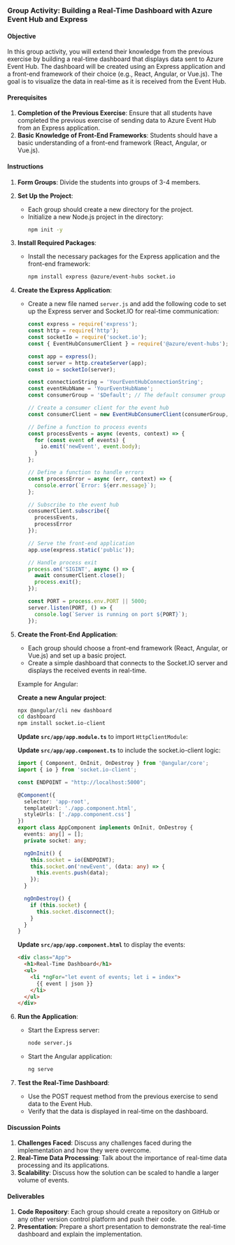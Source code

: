 ### Group Activity: Building a Real-Time Dashboard with Azure Event Hub and Express

#### Objective

In this group activity, you will extend their knowledge from the previous exercise by building a real-time dashboard that displays data sent to Azure Event Hub. The dashboard will be created using an Express application and a front-end framework of their choice (e.g., React, Angular, or Vue.js). The goal is to visualize the data in real-time as it is received from the Event Hub.

#### Prerequisites

1. **Completion of the Previous Exercise**: Ensure that all students have completed the previous exercise of sending data to Azure Event Hub from an Express application.
2. **Basic Knowledge of Front-End Frameworks**: Students should have a basic understanding of a front-end framework (React, Angular, or Vue.js).

#### Instructions

1. **Form Groups**: Divide the students into groups of 3-4 members.

2. **Set Up the Project**:
   - Each group should create a new directory for the project.
   - Initialize a new Node.js project in the directory:
     ```bash
     npm init -y
     ```

3. **Install Required Packages**:
   - Install the necessary packages for the Express application and the front-end framework:
     ```bash
     npm install express @azure/event-hubs socket.io
     ```

4. **Create the Express Application**:
   - Create a new file named `server.js` and add the following code to set up the Express server and Socket.IO for real-time communication:
     ```javascript
     const express = require('express');
     const http = require('http');
     const socketIo = require('socket.io');
     const { EventHubConsumerClient } = require('@azure/event-hubs');

     const app = express();
     const server = http.createServer(app);
     const io = socketIo(server);

     const connectionString = 'YourEventHubConnectionString';
     const eventHubName = 'YourEventHubName';
     const consumerGroup = '$Default'; // The default consumer group

     // Create a consumer client for the event hub
     const consumerClient = new EventHubConsumerClient(consumerGroup, connectionString, eventHubName);

     // Define a function to process events
     const processEvents = async (events, context) => {
       for (const event of events) {
         io.emit('newEvent', event.body);
       }
     };

     // Define a function to handle errors
     const processError = async (err, context) => {
       console.error(`Error: ${err.message}`);
     };

     // Subscribe to the event hub
     consumerClient.subscribe({
       processEvents,
       processError
     });

     // Serve the front-end application
     app.use(express.static('public'));

     // Handle process exit
     process.on('SIGINT', async () => {
       await consumerClient.close();
       process.exit();
     });

     const PORT = process.env.PORT || 5000;
     server.listen(PORT, () => {
       console.log(`Server is running on port ${PORT}`);
     });
     ```

5. **Create the Front-End Application**:
   - Each group should choose a front-end framework (React, Angular, or Vue.js) and set up a basic project.
   - Create a simple dashboard that connects to the Socket.IO server and displays the received events in real-time.

   Example for Angular:

   **Create a new Angular project**:
   ```bash
   npx @angular/cli new dashboard
   cd dashboard
   npm install socket.io-client
   ```

   **Update `src/app/app.module.ts`** to import `HttpClientModule`:

   **Update `src/app/app.component.ts`** to include the socket.io-client logic:
   ```typescript
   import { Component, OnInit, OnDestroy } from '@angular/core';
   import { io } from 'socket.io-client';

   const ENDPOINT = "http://localhost:5000";

   @Component({
     selector: 'app-root',
     templateUrl: './app.component.html',
     styleUrls: ['./app.component.css']
   })
   export class AppComponent implements OnInit, OnDestroy {
     events: any[] = [];
     private socket: any;

     ngOnInit() {
       this.socket = io(ENDPOINT);
       this.socket.on('newEvent', (data: any) => {
         this.events.push(data);
       });
     }

     ngOnDestroy() {
       if (this.socket) {
         this.socket.disconnect();
       }
     }
   }
   ```

   **Update `src/app/app.component.html`** to display the events:
   ```html
   <div class="App">
     <h1>Real-Time Dashboard</h1>
     <ul>
       <li *ngFor="let event of events; let i = index">
         {{ event | json }}
       </li>
     </ul>
   </div>
   ```




6. **Run the Application**:
   - Start the Express server:
     ```bash
     node server.js
     ```
   - Start the Angular application:
     ```bash
     ng serve
     ```

7. **Test the Real-Time Dashboard**:
   - Use the POST request method from the previous exercise to send data to the Event Hub.
   - Verify that the data is displayed in real-time on the dashboard.

#### Discussion Points

1. **Challenges Faced**: Discuss any challenges faced during the implementation and how they were overcome.
2. **Real-Time Data Processing**: Talk about the importance of real-time data processing and its applications.
3. **Scalability**: Discuss how the solution can be scaled to handle a larger volume of events.

#### Deliverables

1. **Code Repository**: Each group should create a repository on GitHub or any other version control platform and push their code.
2. **Presentation**: Prepare a short presentation to demonstrate the real-time dashboard and explain the implementation.

